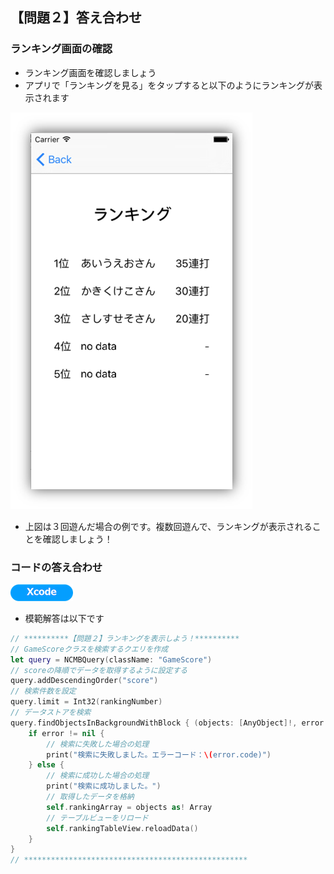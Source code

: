 ## 【問題２】答え合わせ

### ランキング画面の確認

* ランキング画面を確認しましょう
 * アプリで「ランキングを見る」をタップすると以下のようにランキングが表示されます

![ans2-1](/readme-img/ans2-1.png)

* 上図は３回遊んだ場合の例です。複数回遊んで、ランキングが表示されることを確認しましょう！

### コードの答え合わせ

![Xcode](/readme-img/Xcode.png)

* 模範解答は以下です

```swift
// **********【問題２】ランキングを表示しよう！**********
// GameScoreクラスを検索するクエリを作成
let query = NCMBQuery(className: "GameScore")
// scoreの降順でデータを取得するように設定する
query.addDescendingOrder("score")
// 検索件数を設定
query.limit = Int32(rankingNumber)
// データストアを検索
query.findObjectsInBackgroundWithBlock { (objects: [AnyObject]!, error: NSError!) -> Void in
    if error != nil {
        // 検索に失敗した場合の処理
        print("検索に失敗しました。エラーコード：\(error.code)")
    } else {
        // 検索に成功した場合の処理
        print("検索に成功しました。")
        // 取得したデータを格納
        self.rankingArray = objects as! Array
        // テーブルビューをリロード
        self.rankingTableView.reloadData()
    }
}
// **************************************************
```
